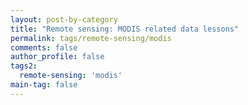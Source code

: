 ```yaml
---
layout: post-by-category
title: "Remote sensing: MODIS related data lessons"
permalink: tags/remote-sensing/modis
comments: false
author_profile: false
tags2:
  remote-sensing: 'modis'
main-tag: false
---
```

